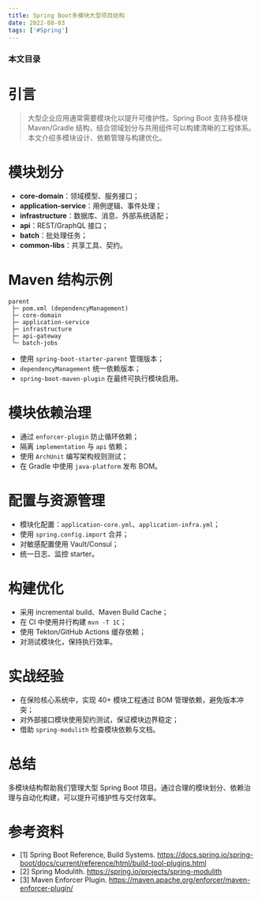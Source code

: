 ```yaml
---
title: Spring Boot多模块大型项目结构
date: 2022-08-03
tags: ['#Spring']
---
```


### 本文目录
<!-- toc -->

# 引言
> 大型企业应用通常需要模块化以提升可维护性。Spring Boot 支持多模块 Maven/Gradle 结构，结合领域划分与共用组件可以构建清晰的工程体系。本文介绍多模块设计、依赖管理与构建优化。

# 模块划分
- **core-domain**：领域模型、服务接口；
- **application-service**：用例逻辑、事件处理；
- **infrastructure**：数据库、消息、外部系统适配；
- **api**：REST/GraphQL 接口；
- **batch**：批处理任务；
- **common-libs**：共享工具、契约。

# Maven 结构示例
```
parent
 ├─ pom.xml (dependencyManagement)
 ├─ core-domain
 ├─ application-service
 ├─ infrastructure
 ├─ api-gateway
 └─ batch-jobs
```
- 使用 `spring-boot-starter-parent` 管理版本；
- `dependencyManagement` 统一依赖版本；
- `spring-boot-maven-plugin` 在最终可执行模块启用。

# 模块依赖治理
- 通过 `enforcer-plugin` 防止循环依赖；
- 隔离 `implementation` 与 `api` 依赖；
- 使用 `ArchUnit` 编写架构规则测试；
- 在 Gradle 中使用 `java-platform` 发布 BOM。

# 配置与资源管理
- 模块化配置：`application-core.yml`、`application-infra.yml`；
- 使用 `spring.config.import` 合并；
- 对敏感配置使用 Vault/Consul；
- 统一日志、监控 starter。

# 构建优化
- 采用 incremental build、Maven Build Cache；
- 在 CI 中使用并行构建 `mvn -T 1C`；
- 使用 Tekton/GitHub Actions 缓存依赖；
- 对测试模块化，保持执行效率。

# 实战经验
- 在保险核心系统中，实现 40+ 模块工程通过 BOM 管理依赖，避免版本冲突；
- 对外部接口模块使用契约测试，保证模块边界稳定；
- 借助 `spring-modulith` 检查模块依赖与文档。

# 总结
多模块结构帮助我们管理大型 Spring Boot 项目。通过合理的模块划分、依赖治理与自动化构建，可以提升可维护性与交付效率。

# 参考资料
- [1] Spring Boot Reference, Build Systems. https://docs.spring.io/spring-boot/docs/current/reference/html/build-tool-plugins.html
- [2] Spring Modulith. https://spring.io/projects/spring-modulith
- [3] Maven Enforcer Plugin. https://maven.apache.org/enforcer/maven-enforcer-plugin/
